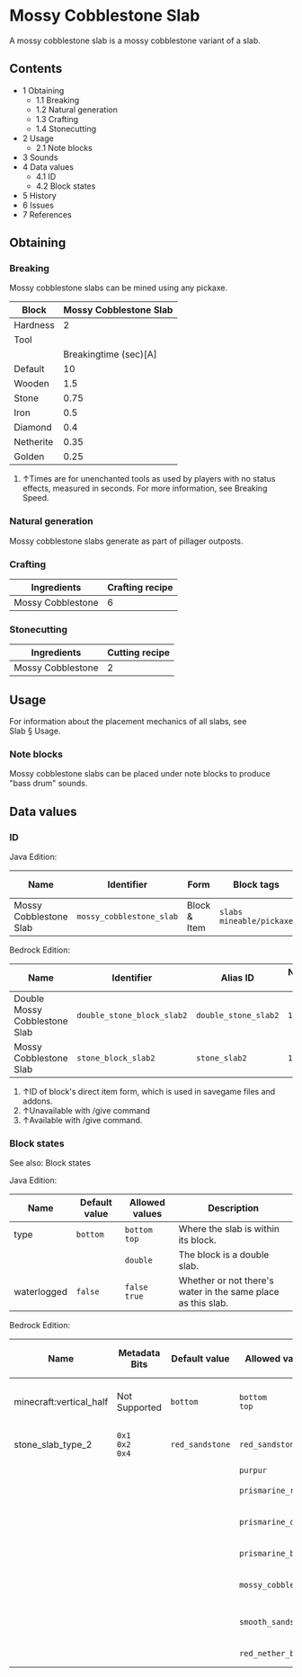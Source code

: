 # Mossy Cobblestone Slab
A mossy cobblestone slab is a mossy cobblestone variant of a slab.

## Contents
- 1 Obtaining
	- 1.1 Breaking
	- 1.2 Natural generation
	- 1.3 Crafting
	- 1.4 Stonecutting
- 2 Usage
	- 2.1 Note blocks
- 3 Sounds
- 4 Data values
	- 4.1 ID
	- 4.2 Block states
- 5 History
- 6 Issues
- 7 References

## Obtaining
### Breaking
Mossy cobblestone slabs can be mined using any pickaxe.

| Block     | Mossy Cobblestone Slab |
|-----------|------------------------|
| Hardness  | 2                      |
| Tool      |                        |
|           | Breakingtime (sec)[A]  |
| Default   | 10                     |
| Wooden    | 1.5                    |
| Stone     | 0.75                   |
| Iron      | 0.5                    |
| Diamond   | 0.4                    |
| Netherite | 0.35                   |
| Golden    | 0.25                   |

1. ↑Times are for unenchanted tools as used by players with no status effects, measured in seconds. For more information, see Breaking Speed.

### Natural generation
Mossy cobblestone slabs generate as part of pillager outposts.

### Crafting
| Ingredients       | Crafting recipe |
|-------------------|-----------------|
| Mossy Cobblestone | 6               |

### Stonecutting
| Ingredients       | Cutting recipe |
|-------------------|----------------|
| Mossy Cobblestone | 2              |

## Usage
For information about the placement mechanics of all slabs, see Slab § Usage.

### Note blocks
Mossy cobblestone slabs can be placed under note blocks to produce "bass drum" sounds.

## Data values
### ID
Java Edition:

| Name                   | Identifier               | Form         | Block tags                     | Item tags | Translation key                          |
|------------------------|--------------------------|--------------|--------------------------------|-----------|------------------------------------------|
| Mossy Cobblestone Slab | `mossy_cobblestone_slab` | Block & Item | `slabs`<br/>`mineable/pickaxe` | `slabs`   | `block.minecraft.mossy_cobblestone_slab` |

Bedrock Edition:

| Name                          | Identifier                 | Alias ID             | Numeric ID | Form                         | Item ID[i 1]                                                      | Translation key                           |
|-------------------------------|----------------------------|----------------------|------------|------------------------------|-------------------------------------------------------------------|-------------------------------------------|
| Double Mossy Cobblestone Slab | `double_stone_block_slab2` | `double_stone_slab2` | `181`      | Block & Ungiveable Item[i 2] | `double_stone_block_slab2`<br/>Alias ID:`real_double_stone_slab2` | —                                         |
| Mossy Cobblestone Slab        | `stone_block_slab2`        | `stone_slab2`        | `182`      | Block & Giveable Item[i 3]   | `stone_block_slab2`<br/>Alias ID:`double_stone_slab2`             | `tile.stone_slab2.mossy_cobblestone.name` |

1. ↑ID of block's direct item form, which is used in savegame files and addons.
2. ↑Unavailable with /give command
3. ↑Available with /give command.

### Block states
See also: Block states

Java Edition:

| Name        | Default value | Allowed values     | Description                                                  |
|-------------|---------------|--------------------|--------------------------------------------------------------|
| type        | `bottom`      | `bottom`<br/>`top` | Where the slab is within its block.                          |
|             |               | `double`           | The block is a double slab.                                  |
| waterlogged | `false`       | `false`<br/>`true` | Whether or not there's water in the same place as this slab. |

Bedrock Edition:

| Name                    | Metadata Bits             | Default value   | Allowed values      | Values forMetadata Bits | Description                         |
|-------------------------|---------------------------|-----------------|---------------------|-------------------------|-------------------------------------|
| minecraft:vertical_half | Not Supported             | `bottom`        | `bottom`<br/>`top`  | `Unsupported`           | Where the slab is within its block. |
| stone_slab_type_2       | `0x1`<br/>`0x2`<br/>`0x4` | `red_sandstone` | `red_sandstone`     | `0`                     | Red Sandstone Slab                  |
|                         |                           |                 | `purpur`            | `1`                     | Purpur Slab                         |
|                         |                           |                 | `prismarine_rough`  | `2`                     | Prismarine Slab                     |
|                         |                           |                 | `prismarine_dark`   | `3`                     | Dark Prismarine Slab                |
|                         |                           |                 | `prismarine_brick`  | `4`                     | Prismarine Brick Slab               |
|                         |                           |                 | `mossy_cobblestone` | `5`                     | Mossy Cobblestone Slab              |
|                         |                           |                 | `smooth_sandstone`  | `6`                     | Smooth Sandstone Slab               |
|                         |                           |                 | `red_nether_brick`  | `7`                     | Red Nether Brick Slab               |




